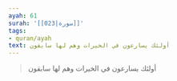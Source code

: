 ```yaml
---
ayah: 61
surah: '[[023|سورة]]'
tags:
- quran/ayah
text: أولئك يسارعون في الخيرات وهم لها سابقون
---
```

> أولئك يسارعون في الخيرات وهم لها سابقون
